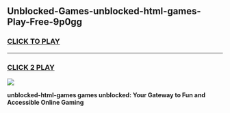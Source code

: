 
## Unblocked-Games-unblocked-html-games-Play-Free-9p0gg
<h3>
<a href="https://premium76.site?title=unblocked-html-games&ref=18A1">CLICK TO PLAY</a></h3>
<hr>

<h3>
<a href="https://premium76.site?title=unblocked-html-games&ref=18A1">CLICK 2 PLAY</a>
  
</h3>

<a href="https://premium76.site?title=unblocked-html-games&ref=18A1"><img src="https://clearcache.store/games.png"></a>


**unblocked-html-games games unblocked: Your Gateway to Fun and Accessible Online Gaming**

